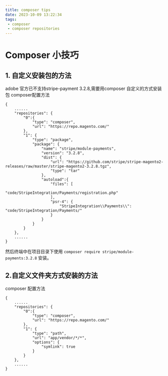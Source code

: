 ```yaml
---
title: composer tips
date: 2023-10-09 13:22:34
tags:
 - composer
 - composer repositories
---
```

# Composer 小技巧
## 1. 自定义安装包的方法
adobe 官方已不支持stripe-payment 3.2.8,需要用composer 自定义的方式安装包
composer配置方法
```
{
    ......
    "repositories": {
        "0":{
            "type": "composer",
            "url": "https://repo.magento.com/"
        },
        "1": {
            "type": "package",
            "package": {
                "name": "stripe/module-payments",
                "version": "3.2.8",
                "dist": {
                    "url": "https://github.com/stripe/stripe-magento2-releases/raw/master/stripe-magento2-3.2.8.tgz",
                    "type": "tar"
                },
                "autoload":{
                    "files": [
                        "code/StripeIntegration/Payments/registration.php"
                    ],
                    "psr-4": {
                        "StripeIntegration\\Payments\\": "code/StripeIntegration/Payments/"
                    }
                }
            }
        }
    },
    ......
}
```
然后终端中在项目目录下使用 `composer require stripe/module-payments:3.2.8` 安装。

## 2.自定义文件夹方式安装的方法
composer 配置方法
```
{
    ......
    "repositories": {
        "0":{
            "type": "composer",
            "url": "https://repo.magento.com/"
        },
        "1": {
            "type": "path",
            "url": "app/vendor/*/*",
            "options": {
                "symlink": true
            }
        }
    },
    ......
}
```